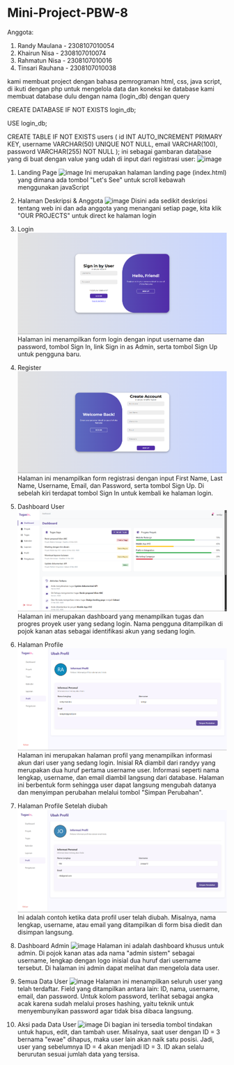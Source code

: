 # Mini-Project-PBW-8

Anggota:
1. Randy Maulana - 2308107010054
2. Khairun Nisa - 2308107010074
3. Rahmatun Nisa - 2308107010016
4. Tinsari Rauhana - 2308107010038



kami membuat project dengan bahasa pemrograman html, css, java script, di ikuti dengan php untuk mengelola data dan koneksi ke database
kami membuat database dulu dengan nama (login_db) dengan query

CREATE DATABASE IF NOT EXISTS login_db;

USE login_db;

CREATE TABLE IF NOT EXISTS users (
    id INT AUTO_INCREMENT PRIMARY KEY,
    username VARCHAR(50) UNIQUE NOT NULL,
    email VARCHAR(100),
    password VARCHAR(255) NOT NULL
);
ini sebagai gambaran database yang di buat dengan value yang udah di input dari registrasi user:
![image](https://github.com/user-attachments/assets/26466bcb-adfd-4612-9555-de4e9272acf2)


1. Landing Page
![image](https://github.com/user-attachments/assets/6434bcbd-bb03-4fa4-87eb-dc2f560267ec)
Ini merupakan halaman landing page (index.html) yang dimana ada tombol "Let's See" untuk scroll kebawah menggunakan javaScript

2. Halaman Deskripsi & Anggota
![image](https://github.com/user-attachments/assets/cfc14f98-9032-4bb5-82c8-ace1c37f2232)
Disini ada sedikit deskripsi tentang web ini dan ada anggota yang menangani setiap page, kita klik "OUR PROJECTS" untuk direct ke halaman login

3. Login
![image](https://github.com/RandyMaulanaa/Mini-Project-PBW-8/blob/rahmatun/image1.png?raw=true)
Halaman ini menampilkan form login dengan input username dan password, tombol Sign In, link Sign in as Admin, serta tombol Sign Up untuk pengguna baru.

5. Register
![image](https://github.com/RandyMaulanaa/Mini-Project-PBW-8/blob/rahmatun/image2.png?raw=true)
Halaman ini menampilkan form registrasi dengan input First Name, Last Name, Username, Email, dan Password, serta tombol Sign Up. Di sebelah kiri terdapat tombol Sign In untuk kembali ke halaman login.

7. Dashboard User
![image](https://github.com/RandyMaulanaa/Mini-Project-PBW-8/blob/rahmatun/image3.png?raw=true)
Halaman ini merupakan dashboard yang menampilkan tugas dan progres proyek user yang sedang login. Nama pengguna ditampilkan di pojok kanan atas sebagai identifikasi akun yang sedang login.

9. Halaman Profile
![image](https://github.com/RandyMaulanaa/Mini-Project-PBW-8/blob/rahmatun/image4.png?raw=true)
Halaman ini merupakan halaman profil yang menampilkan informasi akun dari user yang sedang login. Inisial RA diambil dari randyy yang merupakan dua huruf pertama username user. Informasi seperti nama lengkap, username, dan email diambil langsung dari database. Halaman ini berbentuk form sehingga user dapat langsung mengubah datanya dan menyimpan perubahan melalui tombol "Simpan Perubahan".

5. Halaman Profile Setelah diubah
![image](https://github.com/RandyMaulanaa/Mini-Project-PBW-8/blob/main/profilChanged.png)
Ini adalah contoh ketika data profil user telah diubah. Misalnya, nama lengkap, username, atau email yang ditampilkan di form bisa diedit dan disimpan langsung.

6. Dashboard Admin
![image](https://github.com/RandyMaulanaa/Mini-Project-PBW-8/blob/main/profilChanged.png=true)
Halaman ini adalah dashboard khusus untuk admin. Di pojok kanan atas ada nama "admin sistem" sebagai username, lengkap dengan logo inisial dua huruf dari username tersebut. Di halaman ini admin dapat melihat dan mengelola data user.

7. Semua Data User
![image](https://github.com/RandyMaulanaa/Mini-Project-PBW-8/blob/main/profilChanged.png=true)
Halaman ini menampilkan seluruh user yang telah terdaftar. Field yang ditampilkan antara lain: ID, nama, username, email, dan password. Untuk kolom password, terlihat sebagai angka acak karena sudah melalui proses hashing, yaitu teknik untuk menyembunyikan password agar tidak bisa dibaca langsung.

8. Aksi pada Data User
![image](https://github.com/RandyMaulanaa/Mini-Project-PBW-8/blob/main/profilChanged.png=true)
Di bagian ini tersedia tombol tindakan untuk hapus, edit, dan tambah user. Misalnya, saat user dengan ID = 3 bernama "ewae" dihapus, maka user lain akan naik satu posisi. Jadi, user yang sebelumnya ID = 4 akan menjadi ID = 3. ID akan selalu berurutan sesuai jumlah data yang tersisa.

